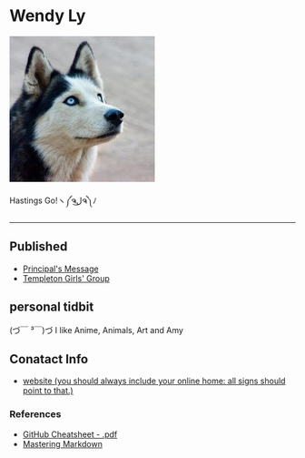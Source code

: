# Wendy Ly

![](_assets/husky.jpg)

Hastings Go!ヽ༼ຈل͜ຈ༽ﾉ 

___

## Published
- [Principal's Message](https://medium.com/@newsletter_54417/principals-message-dca611abbd5)
- [Templeton Girls' Group](https://medium.com/@newsletter_54417/templeton-girls-group-students-preparing-care-packages-for-the-2016-warming-up-the-east-side-e4b49bbaec2d) 


## personal tidbit 
(づ￣ ³￣)づ I like Anime, Animals, Art and Amy 


## Conatact Info
- [website (you should always include your online home: all signs should point to that.)](http://sites.google.com/your/new/portfolio/site)


### References
- [GitHub Cheatsheet - .pdf](https://guides.github.com/pdfs/markdown-cheatsheet-online.pdf)
- [Mastering Markdown](https://guides.github.com/features/mastering-markdown/)
